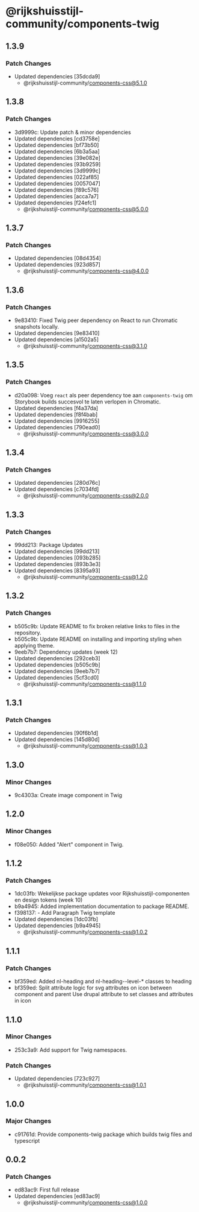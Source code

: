 # @rijkshuisstijl-community/components-twig

## 1.3.9

### Patch Changes

- Updated dependencies [35dcda9]
  - @rijkshuisstijl-community/components-css@5.1.0

## 1.3.8

### Patch Changes

- 3d9999c: Update patch & minor dependencies
- Updated dependencies [cd3758e]
- Updated dependencies [bf73b50]
- Updated dependencies [6b3a5aa]
- Updated dependencies [39e082e]
- Updated dependencies [93b9259]
- Updated dependencies [3d9999c]
- Updated dependencies [022af85]
- Updated dependencies [0057047]
- Updated dependencies [f89c576]
- Updated dependencies [acca7a7]
- Updated dependencies [f24efc1]
  - @rijkshuisstijl-community/components-css@5.0.0

## 1.3.7

### Patch Changes

- Updated dependencies [08d4354]
- Updated dependencies [923d857]
  - @rijkshuisstijl-community/components-css@4.0.0

## 1.3.6

### Patch Changes

- 9e83410: Fixed Twig peer dependency on React to run Chromatic snapshots locally.
- Updated dependencies [9e83410]
- Updated dependencies [a1502a5]
  - @rijkshuisstijl-community/components-css@3.1.0

## 1.3.5

### Patch Changes

- d20a098: Voeg `react` als peer dependency toe aan `components-twig` om Storybook builds succesvol te laten verlopen in Chromatic.
- Updated dependencies [f4a37da]
- Updated dependencies [f8f4bab]
- Updated dependencies [9916255]
- Updated dependencies [790ead0]
  - @rijkshuisstijl-community/components-css@3.0.0

## 1.3.4

### Patch Changes

- Updated dependencies [280d76c]
- Updated dependencies [c7034fd]
  - @rijkshuisstijl-community/components-css@2.0.0

## 1.3.3

### Patch Changes

- 99dd213: Package Updates
- Updated dependencies [99dd213]
- Updated dependencies [093b285]
- Updated dependencies [893b3e3]
- Updated dependencies [8395a93]
  - @rijkshuisstijl-community/components-css@1.2.0

## 1.3.2

### Patch Changes

- b505c9b: Update README to fix broken relative links to files in the repository.
- b505c9b: Update README on installing and importing styling when applying theme.
- 9eeb7b7: Dependency updates (week 12)
- Updated dependencies [292ceb3]
- Updated dependencies [b505c9b]
- Updated dependencies [9eeb7b7]
- Updated dependencies [5cf3cd0]
  - @rijkshuisstijl-community/components-css@1.1.0

## 1.3.1

### Patch Changes

- Updated dependencies [90f6b1d]
- Updated dependencies [145d80d]
  - @rijkshuisstijl-community/components-css@1.0.3

## 1.3.0

### Minor Changes

- 9c4303a: Create image component in Twig

## 1.2.0

### Minor Changes

- f08e050: Added "Alert" component in Twig.

## 1.1.2

### Patch Changes

- 1dc03fb: Wekelijkse package updates voor Rijkshuisstijl-componenten en design tokens (week 10)
- b9a4945: Added implementation documentation to package README.
- f398137: - Add Paragraph Twig template
- Updated dependencies [1dc03fb]
- Updated dependencies [b9a4945]
  - @rijkshuisstijl-community/components-css@1.0.2

## 1.1.1

### Patch Changes

- bf359ed: Added nl-heading and nl-heading--level-\* classes to heading
- bf359ed: Split attribute logic for svg attributes on icon between component and parent
  Use drupal attribute to set classes and attributes in icon

## 1.1.0

### Minor Changes

- 253c3a9: Add support for Twig namespaces.

### Patch Changes

- Updated dependencies [723c927]
  - @rijkshuisstijl-community/components-css@1.0.1

## 1.0.0

### Major Changes

- c91761d: Provide components-twig package which builds twig files and typescript

## 0.0.2

### Patch Changes

- ed83ac9: First full release
- Updated dependencies [ed83ac9]
  - @rijkshuisstijl-community/components-css@1.0.0

